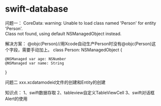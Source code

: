 swift-database
==============
问题一：
CoreData: warning: Unable to load class named 'Person' for entity 'Person'.  
Class not found, using default NSManagedObject instead.

解决方案：
@objc(Person)//用Xcode自动生产Person时没有@objc(Person)这个字段，需要手动加上。
class Person: NSManagedObject {

    @NSManaged var age: NSNumber
    @NSManaged var name: String
  
}

问题二
xxx.xcdatamodeid文件的创建和Entity的创建

知识点：
1、swift数据存取
2、tableview自定义TableViewCell
3、swift对话框Alert的使用



